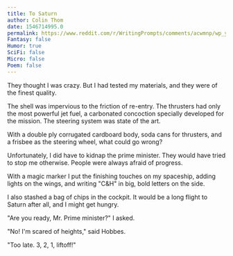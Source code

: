 ```yaml
---
title: To Saturn
author: Colin Thom
date: 1546714995.0
permalink: https://www.reddit.com/r/WritingPrompts/comments/acwmnp/wp_youre_on_your_way_to_saturn_in_a_shuttle_of/
Fantasy: false
Humor: true
SciFi: false
Micro: false
Poem: false
---
```

They thought I was crazy. But I had tested my materials, and they were of the finest quality.

The shell was impervious to the friction of re-entry. The thrusters had only the most powerful jet fuel, a carbonated concoction specially developed for the mission. The steering system was state of the art.

With a double ply corrugated cardboard body, soda cans for thrusters, and a frisbee as the steering wheel, what could go wrong?

Unfortunately, I did have to kidnap the prime minister. They would have tried to stop me otherwise. People were always afraid of progress.

With a magic marker I put the finishing touches on my spaceship, adding lights on the wings, and writing "C&H" in big, bold letters on the side.

I also stashed a bag of chips in the cockpit. It would be a long flight to Saturn after all, and I might get hungry.

"Are you ready, Mr. Prime minister?" I asked.

"No! I'm scared of heights," said Hobbes.

"Too late. 3, 2, 1, liftoff!"
